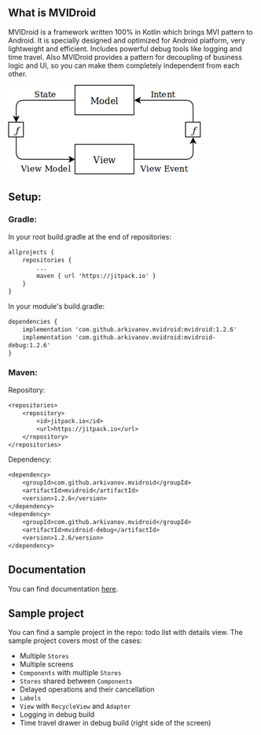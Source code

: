 ## What is MVIDroid

MVIDroid is a framework written 100% in Kotlin which brings MVI pattern
to Android. It is specially designed and optimized for Android platform,
very lightweight and efficient. Includes powerful debug tools like
logging and time travel. Also MVIDroid provides a pattern for decoupling
of business logic and UI, so you can make them completely independent
from each other.

![MVI](docs/media/mvi.jpg)

## Setup:

### Gradle:

In your root build.gradle at the end of repositories:
```
allprojects {
    repositories {
        ...
        maven { url 'https://jitpack.io' }
    }
}
```

In your module's build.gradle:
```
dependencies {
    implementation 'com.github.arkivanov.mvidroid:mvidroid:1.2.6'
    implementation 'com.github.arkivanov.mvidroid:mvidroid-debug:1.2.6'
}
```

### Maven:

Repository:
```
<repositories>
    <repository>
        <id>jitpack.io</id>
        <url>https://jitpack.io</url>
    </repository>
</repositories>
```

Dependency:
```
<dependency>
    <groupId>com.github.arkivanov.mvidroid</groupId>
    <artifactId>mvidroid</artifactId>
    <version>1.2.6</version>
</dependency>
<dependency>
    <groupId>com.github.arkivanov.mvidroid</groupId>
    <artifactId>mvidroid-debug</artifactId>
    <version>1.2.6/version>
</dependency>
```

## Documentation

You can find documentation [here](docs/index.md).

## Sample project

You can find a sample project in the repo: todo list with details view.
The sample project covers most of the cases:
- Multiple `Stores`
- Multiple screens
- `Components` with multiple `Stores`
- `Stores` shared between `Components`
- Delayed operations and their cancellation
- `Labels`
- `View` with `RecycleView` and `Adapter`
- Logging in debug build
- Time travel drawer in debug build (right side of the screen)
